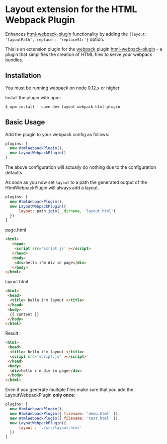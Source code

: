 Layout extension for the HTML Webpack Plugin
========================================

Enhances [html-webpack-plugin](https://github.com/ampedandwired/html-webpack-plugin)
functionality by adding the `{layout: 'layoutPath', replace : 'replaceStr'}` option.

This is an extension plugin for the [webpack](http://webpack.github.io) plugin [html-webpack-plugin](https://github.com/ampedandwired/html-webpack-plugin) - a plugin that simplifies the creation of HTML files to serve your webpack bundles.

Installation
------------
You must be running webpack on node 0.12.x or higher

Install the plugin with npm:
```shell
$ npm install --save-dev layout-webpack-html-plugin
```

Basic Usage
-----------
Add the plugin to your webpack config as follows:

```javascript
plugins: [
  new HtmlWebpackPlugin(),
  new LayoutWebpackPlugin()
]  
```
The above configuration will actually do nothing due to the configuration defaults.

As soon as you now set `layout` to a path the generated output of the HtmlWebpackPlugin will
always add a layout.
```javascript
plugins: [
  new HtmlWebpackPlugin(),
  new LayoutWebpackPlugin({
      layout: path.join(__dirname, 'layout.html')
  })
]  
```

page.html
```html
<html>
   <head>
    <script src='script.js' ></script>
   </head>
   <body>
    <div>hello i'm div in page</div>
   </body>
</html>
```




layout.html   
```html
<html>
 <head>
  <title> hello i'm layout </title>
 </head>
 <body>
  {{ content }}
 </body>
</html>
```

Result :
```html
<html>
 <head>
  <title> hello i'm layout </title>
  <script src='script.js' ></script>
 </head>
 <body>
  <div>hello i'm div in page</div>
 </body>
</html>
```

Even if you generate multiple files make sure that you add the LayoutWebpackPlugin **only once**:

```javascript
plugins: [
  new HtmlWebpackPlugin(),
  new HtmlWebpackPlugin({ filename: 'demo.html' }),
  new HtmlWebpackPlugin({ filename: 'test.html' }),
  new LayoutWebpackPlugin({
      layout : './src/layout.html'
  })
]  
```
